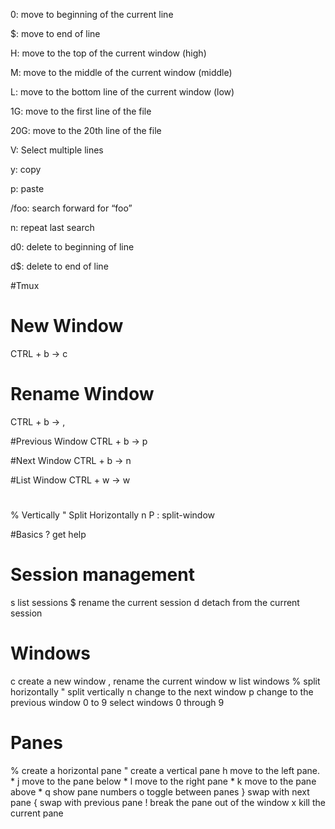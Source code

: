 0: move to beginning of the current line

$: move to end of line

H: move to the top of the current window (high)

M: move to the middle of the current window (middle)

L: move to the bottom line of the current window (low)

1G: move to the first line of the file

20G: move to the 20th line of the file

V: Select multiple lines

y: copy

p: paste

/foo: search forward for “foo”

n: repeat last search

d0: delete to beginning of line

d$: delete to end of line

#Tmux 

# New Window
CTRL + b -> c 

# Rename Window
CTRL + b -> , 

#Previous Window
CTRL + b -> p 

#Next Window
CTRL + b -> n 

#List Window
CTRL + w -> w 

#
% Vertically
" Split Horizontally
n
P
: split-window

#Basics
? get help

# Session management
s list sessions
$ rename the current session
d detach from the current session

# Windows
c   create a new window
,   rename the current window
w   list windows
%   split horizontally
"   split vertically
n   change to the next window
p   change to the previous window
0 to 9 select windows 0 through 9


# Panes
% create a horizontal pane
" create a vertical pane
h move to the left pane. *
j move to the pane below *
l move to the right pane *
k move to the pane above *
q show pane numbers
o toggle between panes
} swap with next pane
{ swap with previous pane
! break the pane out of the window
x kill the current pane
